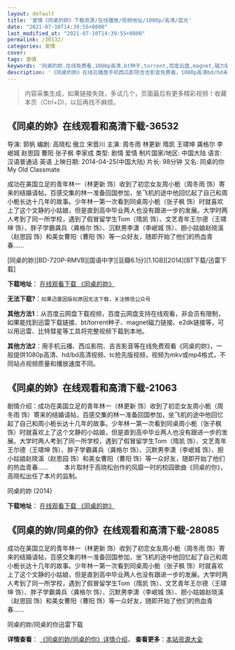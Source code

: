 ```yaml
---
layout: default
title: '爱情《同桌的妳》下载资源/在线播放/视频地址/1080p/高清/蓝光'
date: "2021-07-10T14:39:55+0800"
last_modified_at: "2021-07-10T14:39:55+0800"
permalink: /36532/
categories: 爱情
cover:
tags: 爱情
keywords: '同桌的妳,在线免费看,1080p高清,bt种子,torrent,百度云盘,magnet,磁力链,迅雷下载资源'
description: '《同桌的妳》在线云播放手机西瓜影院吉吉影音免费看，1080p高清bd/hd未删减完整版和tc抢先枪版，mkv/mp4格式，附带bt/torrent种子、magnet/磁力链、百度云盘、网盘资源迅雷下载链接'
---
```


>内容采集生成，如果链接失效，多试几个，页面最后有更多精彩视频！收藏本页（Ctrl+D)，以后再找不麻烦。


## 《同桌的妳》在线观看和高清下载-36532

导演: 郭帆 编剧: 高晓松 傲立 宋晋川 主演: 周冬雨 林更新 隋凯 王啸坤 龚格尔 李岷城 赵思园 曹阳 张子枫 李家成 类型: 剧情 爱情 制片国家/地区: 中国大陆 语言: 汉语普通话 英语 上映日期: 2014-04-25(中国大陆) 片长: 98分钟 又名: 同桌的你 My Old Classmate

成功在美国立足的青年林一（林更新 饰）收到了初恋女友周小栀（周冬雨 饰）寄来的结婚请帖，百感交集的林一准备回国参加，坐飞机的途中他回忆起了自己和周小栀长达十几年的故事。少年林一第一次看到同桌周小栀（张子枫 饰）时就喜欢上了这个文静的小姑娘，但是直到高中毕业两人也没有跟进一步的发展。大学时两人考到了同一所学校，遇到了假冒留学生Tom（隋凯 饰）、文艺青年王尔德（王啸坤 饰）、胖子学霸龚兵（龚格尔 饰）、沉默男李潇（李岷城 饰）、胆小姑娘赵晓溪（赵思园 饰）和美女曹阳（曹阳 饰）等一众好友，随即开始了他们的热血青春……


[同桌的妳][BD-720P-RMVB][国语中字][豆瓣6.1分][1.1GB][2014][BT下载/迅雷下载]

**下载地址**： [在线观看下载 《同桌的妳》](https://www.btdx8.com/torrent/my_old_classmate_2014.html) 


**无法下载?**：`如果迅雷因版权原因无法下载，关注微信公众号 `

**其他方法1**：从百度云网盘下载视频，百度云网盘支持在线观看，非会员有限制，如果能找到迅雷下载链接、bt/torrent种子、magnet磁力链接、e2dk链接等，可以用迅雷、比特彗星等工具将完整视频下载到本地。

**其他方法2**：用手机云播、西瓜影院、吉吉影音等在线免费观看《同桌的妳》，一般提供1080p高清、hd/bd高清视频、tc抢先版视频，视频为mkv或mp4格式，不同站点视频质量和播放速度不同。


## 《同桌的妳》在线观看和高清下载-21063

剧情介绍：成功在美国立足的青年林一（林更新 饰）收到了初恋女友周小栀（周冬雨 饰）寄来的结婚请帖，百感交集的林一准备回国参加，坐飞机的途中他回忆起了自己和周小栀长达十几年的故事。少年林一第一次看到同桌周小栀（张子枫 饰）时就喜欢上了这个文静的小姑娘，但是直到高中毕业两人也没有跟进一步的发展。大学时两人考到了同一所学校，遇到了假冒留学生Tom（隋凯 饰）、文艺青年王尔德（王啸坤 饰）、胖子学霸龚兵（龚格尔 饰）、沉默男李潇（李岷城 饰）、胆小姑娘赵晓溪（赵思园 饰）和美女曹阳（曹阳 饰）等一众好友，随即开始了他们的热血青春……  　　本片取材于高晓松创作的风靡一时的校园歌曲《同桌的你》，高晓松出任了本片的监制。


同桌的妳 (2014)

**下载地址**： [在线观看下载 《同桌的妳》](https://www.btbtdy.me/btdy/dy1489.html) 


## 《同桌的妳/同桌的你》在线观看和高清下载-28085

成功在美国立足的青年林一（林更新 饰）收到了初恋女友周小栀（周冬雨 饰）寄来的结婚请帖，百感交集的林一准备回国参加，坐飞机的途中他回忆起了自己和周小栀长达十几年的故事。少年林一第一次看到同桌周小栀（张子枫 饰）时就喜欢上了这个文静的小姑娘，但是直到高中毕业两人也没有跟进一步的发展。大学时两人考到了同一所学校，遇到了假冒留学生Tom（隋凯 饰）、文艺青年王尔德（王啸坤 饰）、胖子学霸龚兵（龚格尔 饰）、沉默男李潇（李岷城 饰）、胆小姑娘赵晓溪（赵思园 饰）和美女曹阳（曹阳 饰）等一众好友，随即开始了他们的热血青春……


同桌的妳/同桌的你迅雷下载

**详情查看**： [《同桌的妳/同桌的你》详情介绍](/movie/28085/)， **查看更多**：[本站资源大全](/movie/t/all/)


